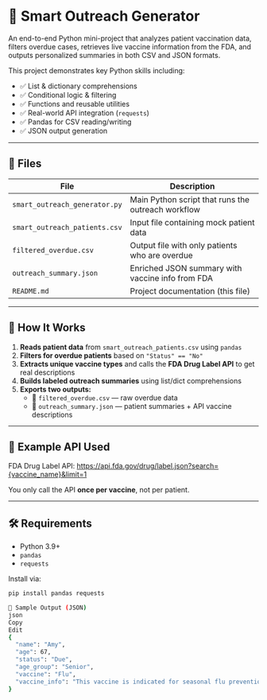 # 💉 Smart Outreach Generator

An end-to-end Python mini-project that analyzes patient vaccination data, filters overdue cases, retrieves live vaccine information from the FDA, and outputs personalized summaries in both CSV and JSON formats.

This project demonstrates key Python skills including:

- ✅ List & dictionary comprehensions
- ✅ Conditional logic & filtering
- ✅ Functions and reusable utilities
- ✅ Real-world API integration (`requests`)
- ✅ Pandas for CSV reading/writing
- ✅ JSON output generation

---

## 📁 Files

| File | Description |
|------|-------------|
| `smart_outreach_generator.py` | Main Python script that runs the outreach workflow |
| `smart_outreach_patients.csv` | Input file containing mock patient data |
| `filtered_overdue.csv` | Output file with only patients who are overdue |
| `outreach_summary.json` | Enriched JSON summary with vaccine info from FDA |
| `README.md` | Project documentation (this file)

---

## 🧠 How It Works

1. **Reads patient data** from `smart_outreach_patients.csv` using `pandas`
2. **Filters for overdue patients** based on `"Status" == "No"`
3. **Extracts unique vaccine types** and calls the **FDA Drug Label API** to get real descriptions
4. **Builds labeled outreach summaries** using list/dict comprehensions
5. **Exports two outputs:**
   - 📄 `filtered_overdue.csv` — raw overdue data
   - 🧾 `outreach_summary.json` — patient summaries + API vaccine descriptions

---

## 🔌 Example API Used

FDA Drug Label API: https://api.fda.gov/drug/label.json?search={vaccine_name}&limit=1

You only call the API **once per vaccine**, not per patient.

---

## 🛠️ Requirements

- Python 3.9+
- `pandas`
- `requests`

Install via:

```bash
pip install pandas requests

🧪 Sample Output (JSON)
json
Copy
Edit
{
  "name": "Amy",
  "age": 67,
  "status": "Due",
  "age_group": "Senior",
  "vaccine": "Flu",
  "vaccine_info": "This vaccine is indicated for seasonal flu prevention in adults and children. Dosage..."
}

